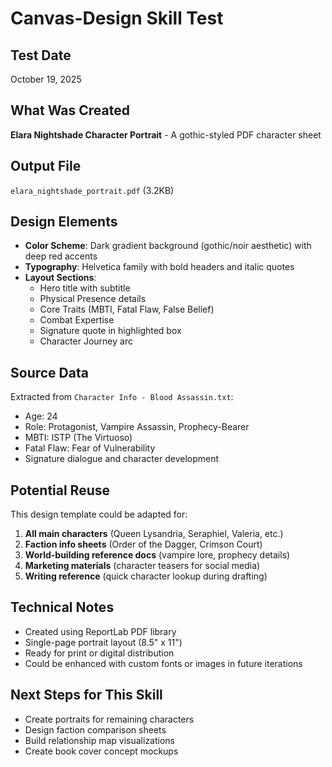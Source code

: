 # Canvas-Design Skill Test

## Test Date
October 19, 2025

## What Was Created
**Elara Nightshade Character Portrait** - A gothic-styled PDF character sheet

## Output File
`elara_nightshade_portrait.pdf` (3.2KB)

## Design Elements
- **Color Scheme**: Dark gradient background (gothic/noir aesthetic) with deep red accents
- **Typography**: Helvetica family with bold headers and italic quotes
- **Layout Sections**:
  - Hero title with subtitle
  - Physical Presence details
  - Core Traits (MBTI, Fatal Flaw, False Belief)
  - Combat Expertise
  - Signature quote in highlighted box
  - Character Journey arc

## Source Data
Extracted from `Character Info - Blood Assassin.txt`:
- Age: 24
- Role: Protagonist, Vampire Assassin, Prophecy-Bearer
- MBTI: ISTP (The Virtuoso)
- Fatal Flaw: Fear of Vulnerability
- Signature dialogue and character development

## Potential Reuse
This design template could be adapted for:
1. **All main characters** (Queen Lysandria, Seraphiel, Valeria, etc.)
2. **Faction info sheets** (Order of the Dagger, Crimson Court)
3. **World-building reference docs** (vampire lore, prophecy details)
4. **Marketing materials** (character teasers for social media)
5. **Writing reference** (quick character lookup during drafting)

## Technical Notes
- Created using ReportLab PDF library
- Single-page portrait layout (8.5" x 11")
- Ready for print or digital distribution
- Could be enhanced with custom fonts or images in future iterations

## Next Steps for This Skill
- Create portraits for remaining characters
- Design faction comparison sheets
- Build relationship map visualizations
- Create book cover concept mockups
